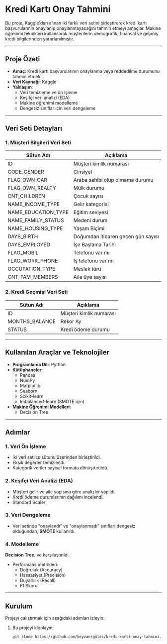 # Kredi Kartı Onay Tahmini

Bu proje, Kaggle'dan alınan iki farklı veri setini birleştirerek kredi kartı başvurularının onaylanıp onaylanmayacağını tahmin etmeyi amaçlar. Makine öğrenimi teknikleri kullanılarak müşterilerin demografik, finansal ve geçmiş kredi bilgilerinden yararlanılmıştır.

---

## Proje Özeti

- **Amaç**: Kredi kartı başvurularının onaylanma veya reddedilme durumunu tahmin etmek.
- **Veri Kaynağı**: Kaggle
- **Yaklaşım**:
  - Veri temizleme ve ön işleme
  - Keşifçi veri analizi (EDA)
  - Makine öğrenimi modelleme
  - Dengesiz sınıflar için veri dengeleme

---

## Veri Seti Detayları

### 1. **Müşteri Bilgileri Veri Seti**
| **Sütun Adı**         | **Açıklama**                       |
|------------------------|------------------------------------|
| ID                    | Müşteri kimlik numarası            |
| CODE_GENDER           | Cinsiyet                          |
| FLAG_OWN_CAR          | Araba sahibi olup olmama durumu   |
| FLAG_OWN_REALTY       | Mülk durumu    |
| CNT_CHILDREN          | Çocuk sayısı                      |
| NAME_INCOME_TYPE      | Gelir kategorisi                       |
| NAME_EDUCATION_TYPE   | Eğitim seviyesi                   |
| NAME_FAMILY_STATUS    | Medeni durum                      |
| NAME_HOUSING_TYPE     | Yaşam Biçimi                       |
| DAYS_BIRTH            | Doğumdan itibaren geçen gün sayısı |
| DAYS_EMPLOYED         | İşe Başlama Tarihi                |
| FLAG_MOBIL            | Telefonu var mı                      |
| FLAG_WORK_PHONE      | İş telefonu var mı                   |
| OCCUPATION_TYPE       | Meslek türü                       |
| CNT_FAM_MEMBERS       | Aile üye sayısı                   |

### 2. **Kredi Geçmişi Veri Seti**
| **Sütun Adı**     | **Açıklama**                                 |
|--------------------|---------------------------------------------|
| ID                | Müşteri kimlik numarası                    |
| MONTHS_BALANCE    |Rekor Ay           |
| STATUS            | Kredi ödeme durumu                         |

---

## Kullanılan Araçlar ve Teknolojiler

- **Programlama Dili**: Python
- **Kütüphaneler**:
  - Pandas
  - NumPy
  - Matplotlib
  - Seaborn
  - Scikit-learn
  - Imbalanced-learn (SMOTE için)
- **Makine Öğrenimi Modelleri**:
  - Decision Tree
  

---

## Adımlar

### 1. Veri Ön İşleme
- İki veri seti `ID` sütunu üzerinden birleştirildi.
- Eksik değerler temizlendi.
- Kategorik veriler sayısal formata dönüştürüldü.

### 2. Keşifçi Veri Analizi (EDA)
- Müşteri gelir ve aile yapısına göre analizler yapıldı.
- Kredi ödeme durumlarının dağılımı incelendi.
- Standard Scaler

### 3. Veri Dengeleme
- Veri setinde "onaylandı" ve "onaylanmadı" sınıfları dengesiz olduğundan, **SMOTE** kullanıldı.

### 4. Modelleme
 **Decision Tree**, ve karşılaştırıldı.
- Performans metrikleri:
  - Doğruluk (Accuracy)
  - Hassasiyet (Precision)
  - Duyarlılık (Recall)
  - F1 Skoru


---

## Kurulum

Projeyi çalıştırmak için aşağıdaki adımları izleyin:

1. Bu projeyi klonlayın:
   ```bash
   git clone https://github.com/beyzanrgülec/kredi-karti-onay-tahmini.git

